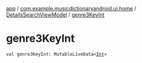 [app](../../index.md) / [com.example.musicdictionaryandroid.ui.home](../index.md) / [DetailsSearchViewModel](index.md) / [genre3KeyInt](./genre3-key-int.md)

# genre3KeyInt

`val genre3KeyInt: MutableLiveData<`[`Int`](https://kotlinlang.org/api/latest/jvm/stdlib/kotlin/-int/index.html)`>`